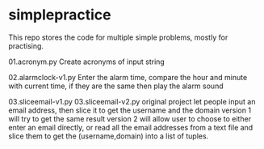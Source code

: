 # simplepractice
This repo stores the code for multiple simple problems, mostly for practising.

01.acronym.py
Create acronyms of input string

02.alarmclock-v1.py
Enter the alarm time, compare the hour and minute with current time, if they are the same then play the alarm sound


03.sliceemail-v1.py
03.sliceemail-v2.py
original project let people input an email address, then slice it to get the username and the domain
version 1 will try to get the same result
version 2 will allow user to choose to either enter an email directly, or read all the email addresses from a text file and slice them to get the (username,domain) into a list of tuples.